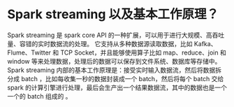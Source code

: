 # Spark streaming 以及基本工作原理？

Spark streaming 是 spark core API 的一种扩展，可以用于进行大规模、高吞吐量、容错的实时数据流的处理。
它支持从多种数据源读取数据，比如 Kafka、Flume、Twitter 和 TCP Socket，并且能够使用算子比如 map、reduce、join 和 window 等来处理数据，处理后的数据可以保存到文件系统、数据库等存储中。
Spark streaming 内部的基本工作原理是：接受实时输入数据流，然后将数据拆分成 batch ，比如每收集一秒的数据封装成一个 batch，然后将每个 batch 交给 spark 的计算引擎进行处理，最后会生产出一个结果数据流，其中的数据也是一个一个的 batch 组成的 。
